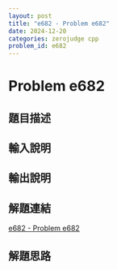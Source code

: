 ```yaml
---
layout: post
title: "e682 - Problem e682"
date: 2024-12-20
categories: zerojudge cpp
problem_id: e682
---
```


# Problem e682

## 題目描述



## 輸入說明



## 輸出說明



## 解題連結

[e682 - Problem e682](https://zerojudge.tw/ShowProblem?problemid=e682)

## 解題思路

